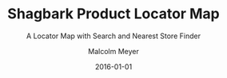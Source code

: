 ---
layout: project
title: Shagbark Product Locator Map
subtitle: A Locator Map with Search and Nearest Store Finder
author: Malcolm Meyer
img: projects-shagbark.png
date: 2016-01-01
tags:
  - leaflet
  - nodejs
  - google
  - turfjs
  - client projects
  - open source
categories: 
 - projects
 - featured
published: true
featured: true
# Project Settings for new Projects Layout
project:
  -
    url: https://shagbarkmill.com/where-to-find-us/
    tech:
    - Node JS
    - Surge.sh
    - Turf
    - Leaflet
    - Google Sheets
    images: ["projects-shagbark"]
    client: "Shagbark"
    description: >-
      Using the original Mapbox JS store locator example as a starting point, the Shagbark map adds a couple of unique features including store text search and a nearest store locator. The project pulls data from a Google Sheet in NodeJS while building. This allows the client to easily update store locations and available products. Custom icons with the client logo are used to mark store locations. An open source version of this store locator is available on [GitHub](https://github.com/reyemtm/leaflet-store-locator).
---